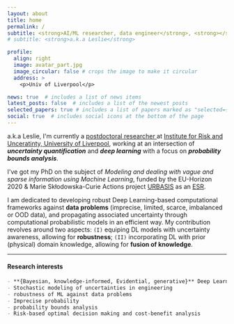 ```yaml
---
layout: about
title: home
permalink: /
subtitle: <strong>AI/ML researcher, data engineer</strong>, <strong></strong> and <strong>Python/web developer</strong>
# subtitle: <strong>a.k.a Leslie</strong> 

profile:
  align: right
  image: avatar_part.jpg
  image_circular: false # crops the image to make it circular
  address: >
    <p>Univ of Liverpool</p>

news: true  # includes a list of news items
latest_posts: false  # includes a list of the newest posts
selected_papers: true # includes a list of papers marked as "selected={true}"
social: true  # includes social icons at the bottom of the page
---
```


a.k.a Leslie, I'm currently a <u>postdoctoral researcher </u> at <a href='https://riskinstitute.uk'>Institute for Risk and Unceratinty, University of Liverpool</a>, working at an intersection of ***uncertainty quantification*** and ***deep learning*** with a focus on ***probability bounds analysis***.

I've got my PhD on the subject of *Modeling and dealing with vague and sparse information using Machine Learning*, funded by the EU-Horizon 2020 & Marie Skłodowska-Curie Actions project <a href="https://urbasis-eu.osug.fr">URBASIS</a> as an <u>ESR</u>. 

I am dedicated to developing robust Deep Learning-based computational frameworks against **data problems** (imprecise, limited, scarce, imbalanced or OOD data), and propagating associated uncertainty through computational probabilistic models in an efficient way. My contribution revolves around two aspects: `(I)` equiping DL models with uncertainty awareness, allowing for **robustness**; `(II)` incorporating DL with prior (physical) domain knowledge, allowing for **fusion of knowledge**.

*** 

#### Research interests
```markdown
- **{Bayesian, knowledge-informed, Evidential, generative}** Deep Learning
- Stochastic modeling of uncertainties in engineering
- robustness of ML against data problems
- Imprecise probability
- probability bounds analysis
- Risk-based optimal decision making and cost-benefit analysis
```
